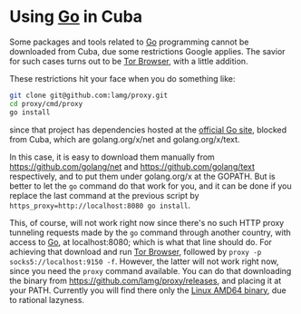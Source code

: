 # Using [Go][0] in Cuba

Some packages and tools related to [Go][0] programming cannot be downloaded from Cuba, due some restrictions Google applies. The savior for such cases turns out to be [Tor Browser][1], with a little addition.

These restrictions hit your face when you do something like:

```sh
git clone git@github.com:lamg/proxy.git
cd proxy/cmd/proxy
go install
```

since that project has dependencies hosted at the [official Go site][0], blocked from Cuba, which are golang.org/x/net and golang.org/x/text.

In this case, it is easy to download them manually from https://github.com/golang/net and https://github.com/golang/text respectively, and to put them under golang.org/x at the GOPATH. But is better to let the `go` command do that work for you, and it can be done if you replace the last command at the previous script by `https_proxy=http://localhost:8080 go install`.

This, of course, will not work right now since there's no such HTTP proxy tunneling requests made by the `go` command through another country, with access to [Go][0], at localhost:8080; which is what that line should do. For achieving that download and run [Tor Browser][1], followed by `proxy -p socks5://localhost:9150 -f`. However, the latter will not work right now, since you need the `proxy` command available. You can do that downloading the binary from https://github.com/lamg/proxy/releases, and placing it at your PATH. Currently you will find there only the [Linux AMD64 binary](https://github.com/lamg/proxy/releases/download/v3.0.1/proxy_3.0.1_linux-amd64.zip), due to rational lazyness.

[0]: https://golang.org
[1]: https://www.torproject.org/projects/torbrowser.html.en
